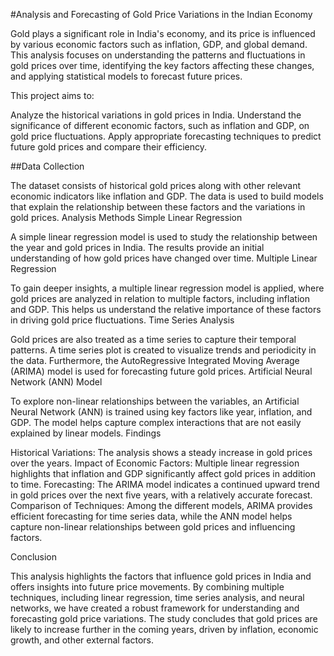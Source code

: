 #Analysis and Forecasting of Gold Price Variations in the Indian Economy

Gold plays a significant role in India's economy, and its price is influenced by various economic factors such as inflation, GDP, and global demand. This analysis focuses on understanding the patterns and fluctuations in gold prices over time, identifying the key factors affecting these changes, and applying statistical models to forecast future prices.

This project aims to:

Analyze the historical variations in gold prices in India.
Understand the significance of different economic factors, such as inflation and GDP, on gold price fluctuations.
Apply appropriate forecasting techniques to predict future gold prices and compare their efficiency.

##Data Collection

The dataset consists of historical gold prices along with other relevant economic indicators like inflation and GDP. The data is used to build models that explain the relationship between these factors and the variations in gold prices.
Analysis Methods
Simple Linear Regression

A simple linear regression model is used to study the relationship between the year and gold prices in India. The results provide an initial understanding of how gold prices have changed over time.
Multiple Linear Regression

To gain deeper insights, a multiple linear regression model is applied, where gold prices are analyzed in relation to multiple factors, including inflation and GDP. This helps us understand the relative importance of these factors in driving gold price fluctuations.
Time Series Analysis

Gold prices are also treated as a time series to capture their temporal patterns. A time series plot is created to visualize trends and periodicity in the data. Furthermore, the AutoRegressive Integrated Moving Average (ARIMA) model is used for forecasting future gold prices.
Artificial Neural Network (ANN) Model

To explore non-linear relationships between the variables, an Artificial Neural Network (ANN) is trained using key factors like year, inflation, and GDP. The model helps capture complex interactions that are not easily explained by linear models.
Findings

 Historical Variations: The analysis shows a steady increase in gold prices over the years.
    Impact of Economic Factors: Multiple linear regression highlights that inflation and GDP significantly affect gold prices in addition to time.
    Forecasting: The ARIMA model indicates a continued upward trend in gold prices over the next five years, with a relatively accurate forecast.
    Comparison of Techniques: Among the different models, ARIMA provides efficient forecasting for time series data, while the ANN model helps capture non-linear relationships between gold prices and influencing factors.
    
Conclusion

This analysis highlights the factors that influence gold prices in India and offers insights into future price movements. By combining multiple techniques, including linear regression, time series analysis, and neural networks, we have created a robust framework for understanding and forecasting gold price variations. The study concludes that gold prices are likely to increase further in the coming years, driven by inflation, economic growth, and other external factors.
